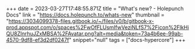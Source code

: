 +++
date = 2023-03-27T17:48:55.871Z
title = "What's new? - Holepunch Docs"
link = "https://docs.holepunch.to/whats-new"
thumbnail = "https://3034099378-files.gitbook.io/~/files/v0/b/gitbook-x-prod.appspot.com/o/spaces%2FwOfFLUsmIfwVeziNLfS7%2Ficon%2FlkHiQU8ZInrhuJZxMBSA%2FAvatar.png?alt=media&token=73a4b6ee-99ab-4570-9df8-ef3d2df0247f"
snippet="null"
tags = ["docs-hypercore"]
+++
